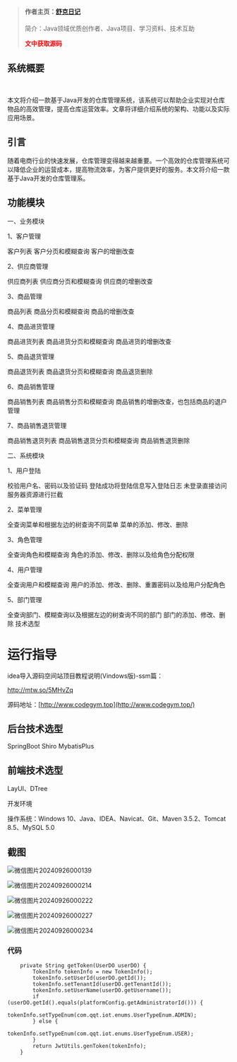 > #### 作者主页：[舒克日记](https://blog.csdn.net/cativen)
>
>  简介：Java领域优质创作者、Java项目、学习资料、技术互助
>
> <b><font color=red>文中获取源码</font></b>

## 系统概要

​

本文将介绍一款基于Java开发的仓库管理系统，该系统可以帮助企业实现对仓库物品的高效管理，提高仓库运营效率。文章将详细介绍系统的架构、功能以及实际应用场景。

## 引言

随着电商行业的快速发展，仓库管理变得越来越重要。一个高效的仓库管理系统可以降低企业的运营成本，提高物流效率，为客户提供更好的服务。本文将介绍一款基于Java开发的仓库管理系。

## 功能模块

一、业务模块

1、客户管理

客户列表 客户分页和模糊查询 客户的增删改查

2、供应商管理

供应商列表 供应商分页和模糊查询 供应商的增删改查

3、商品管理

商品列表 商品分页和模糊查询 商品的增删改查

4、商品进货管理

商品进货列表 商品进货分页和模糊查询 商品进货的增删改查

5、商品退货管理

商品退货列表 商品退货分页和模糊查询 商品退货删除

6、商品销售管理

商品销售列表 商品销售分页和模糊查询 商品销售的增删改查，也包括商品的退户管理

7、商品销售退货管理

商品销售退货列表 商品销售退货分页和模糊查询 商品销售退货删除

二、系统模块

1、用户登陆

校验用户名、密码以及验证码 登陆成功将登陆信息写入登陆日志 未登录直接访问服务器资源进行拦截

2、菜单管理

全查询菜单和根据左边的树查询不同菜单 菜单的添加、修改、删除

3、角色管理

全查询角色和模糊查询 角色的添加、修改、删除以及给角色分配权限

4、用户管理

全查询用户和模糊查询 用户的添加、修改、删除、重置密码以及给用户分配角色

5、部门管理

全查询部门、模糊查询以及根据左边的树查询不同的部门 部门的添加、修改、删除 技术选型

# 运行指导

idea导入源码空间站顶目教程说明(Vindows版)-ssm篇：

http://mtw.so/5MHvZq

源码地址：[http://www.codegym.top](http://www.codegym.top/)



## 后台技术选型

SpringBoot Shiro MybatisPlus

## 前端技术选型

LayUI、DTree

开发环境

操作系统：Windows 10、Java、IDEA、Navicat、Git、Maven 3.5.2、Tomcat 8.5、MySQL 5.0

## 截图

![微信图片20240926000139](https://img-blog.csdnimg.cn/img_convert/6d366ef9c9379a1839a81357543de900.png)

![微信图片20240926000214](https://img-blog.csdnimg.cn/img_convert/d812801f4b20f4b53a0b5a35ed6164d9.png)

![微信图片20240926000222](https://img-blog.csdnimg.cn/img_convert/b197debdc25726537922db78c2ac16dd.png)

![微信图片20240926000227](https://img-blog.csdnimg.cn/img_convert/2015cb37fffdff6f3af366a51c78e3c7.png)

![微信图片20240926000234](https://img-blog.csdnimg.cn/img_convert/2c26a250cff9efa0b419af78e1ae81d5.png)

### 代码

```
    private String getToken(UserDO userDO) {
        TokenInfo tokenInfo = new TokenInfo();
        tokenInfo.setUserId(userDO.getId());
        tokenInfo.setTenantId(userDO.getTenantId());
        tokenInfo.setUserName(userDO.getUsername());
        if (userDO.getId().equals(platformConfig.getAdministratorId())) {
            tokenInfo.setTypeEnum(com.qqt.iot.enums.UserTypeEnum.ADMIN);
        } else {
            tokenInfo.setTypeEnum(com.qqt.iot.enums.UserTypeEnum.USER);
        }
        return JwtUtils.genToken(tokenInfo);
    }
```
